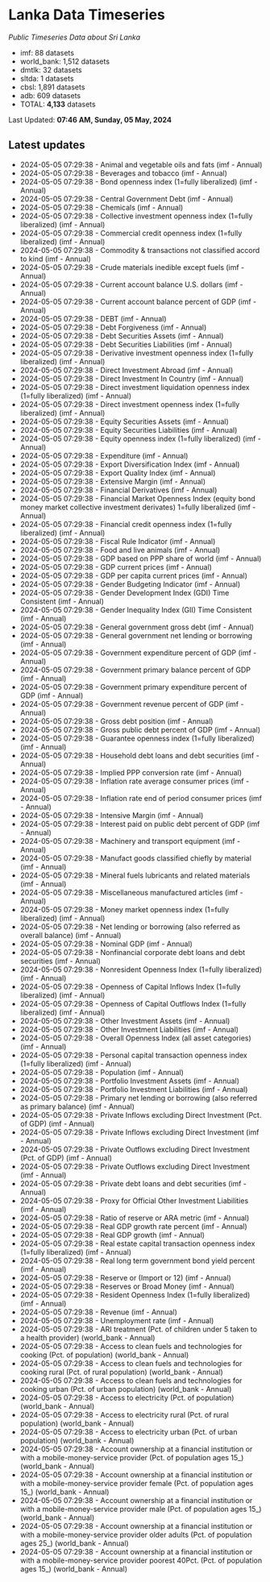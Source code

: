 # Lanka Data Timeseries
*Public Timeseries Data about Sri Lanka*

* imf: 88 datasets
* world_bank: 1,512 datasets
* dmtlk: 32 datasets
* sltda: 1 datasets
* cbsl: 1,891 datasets
* adb: 609 datasets
* TOTAL: **4,133** datasets

Last Updated: **07:46 AM, Sunday, 05 May, 2024**

## Latest updates

* 2024-05-05 07:29:38 - Animal and vegetable oils and fats (imf - Annual)
* 2024-05-05 07:29:38 - Beverages and tobacco (imf - Annual)
* 2024-05-05 07:29:38 - Bond openness index (1=fully liberalized) (imf - Annual)
* 2024-05-05 07:29:38 - Central Government Debt (imf - Annual)
* 2024-05-05 07:29:38 - Chemicals (imf - Annual)
* 2024-05-05 07:29:38 - Collective investment openness index (1=fully liberalized) (imf - Annual)
* 2024-05-05 07:29:38 - Commercial credit openness index (1=fully liberalized) (imf - Annual)
* 2024-05-05 07:29:38 - Commodity & transactions not classified accord to kind (imf - Annual)
* 2024-05-05 07:29:38 - Crude materials inedible except fuels (imf - Annual)
* 2024-05-05 07:29:38 - Current account balance U.S. dollars (imf - Annual)
* 2024-05-05 07:29:38 - Current account balance percent of GDP (imf - Annual)
* 2024-05-05 07:29:38 - DEBT (imf - Annual)
* 2024-05-05 07:29:38 - Debt Forgiveness (imf - Annual)
* 2024-05-05 07:29:38 - Debt Securities Assets (imf - Annual)
* 2024-05-05 07:29:38 - Debt Securities Liabilities (imf - Annual)
* 2024-05-05 07:29:38 - Derivative investment openness index (1=fully liberalized) (imf - Annual)
* 2024-05-05 07:29:38 - Direct Investment Abroad (imf - Annual)
* 2024-05-05 07:29:38 - Direct Investment In Country (imf - Annual)
* 2024-05-05 07:29:38 - Direct investment liquidation openness index (1=fully liberalized) (imf - Annual)
* 2024-05-05 07:29:38 - Direct investment openness index (1=fully liberalized) (imf - Annual)
* 2024-05-05 07:29:38 - Equity Securities Assets (imf - Annual)
* 2024-05-05 07:29:38 - Equity Securities Liabilities (imf - Annual)
* 2024-05-05 07:29:38 - Equity openness index (1=fully liberalized) (imf - Annual)
* 2024-05-05 07:29:38 - Expenditure (imf - Annual)
* 2024-05-05 07:29:38 - Export Diversification Index (imf - Annual)
* 2024-05-05 07:29:38 - Export Quality Index (imf - Annual)
* 2024-05-05 07:29:38 - Extensive Margin (imf - Annual)
* 2024-05-05 07:29:38 - Financial Derivatives (imf - Annual)
* 2024-05-05 07:29:38 - Financial Market Openness Index (equity bond money market collective investment derivates) 1=fully liberalized (imf - Annual)
* 2024-05-05 07:29:38 - Financial credit openness index (1=fully liberalized) (imf - Annual)
* 2024-05-05 07:29:38 - Fiscal Rule Indicator (imf - Annual)
* 2024-05-05 07:29:38 - Food and live animals (imf - Annual)
* 2024-05-05 07:29:38 - GDP based on PPP share of world (imf - Annual)
* 2024-05-05 07:29:38 - GDP current prices (imf - Annual)
* 2024-05-05 07:29:38 - GDP per capita current prices (imf - Annual)
* 2024-05-05 07:29:38 - Gender Budgeting Indicator (imf - Annual)
* 2024-05-05 07:29:38 - Gender Development Index (GDI) Time Consistent (imf - Annual)
* 2024-05-05 07:29:38 - Gender Inequality Index (GII) Time Consistent (imf - Annual)
* 2024-05-05 07:29:38 - General government gross debt (imf - Annual)
* 2024-05-05 07:29:38 - General government net lending or borrowing (imf - Annual)
* 2024-05-05 07:29:38 - Government expenditure percent of GDP (imf - Annual)
* 2024-05-05 07:29:38 - Government primary balance percent of GDP (imf - Annual)
* 2024-05-05 07:29:38 - Government primary expenditure percent of GDP (imf - Annual)
* 2024-05-05 07:29:38 - Government revenue percent of GDP (imf - Annual)
* 2024-05-05 07:29:38 - Gross debt position (imf - Annual)
* 2024-05-05 07:29:38 - Gross public debt percent of GDP (imf - Annual)
* 2024-05-05 07:29:38 - Guarantee openness index (1=fully liberalized) (imf - Annual)
* 2024-05-05 07:29:38 - Household debt loans and debt securities (imf - Annual)
* 2024-05-05 07:29:38 - Implied PPP conversion rate (imf - Annual)
* 2024-05-05 07:29:38 - Inflation rate average consumer prices (imf - Annual)
* 2024-05-05 07:29:38 - Inflation rate end of period consumer prices (imf - Annual)
* 2024-05-05 07:29:38 - Intensive Margin (imf - Annual)
* 2024-05-05 07:29:38 - Interest paid on public debt percent of GDP (imf - Annual)
* 2024-05-05 07:29:38 - Machinery and transport equipment (imf - Annual)
* 2024-05-05 07:29:38 - Manufact goods classified chiefly by material (imf - Annual)
* 2024-05-05 07:29:38 - Mineral fuels lubricants and related materials (imf - Annual)
* 2024-05-05 07:29:38 - Miscellaneous manufactured articles (imf - Annual)
* 2024-05-05 07:29:38 - Money market openness index (1=fully liberalized) (imf - Annual)
* 2024-05-05 07:29:38 - Net lending or borrowing (also referred as overall balance) (imf - Annual)
* 2024-05-05 07:29:38 - Nominal GDP (imf - Annual)
* 2024-05-05 07:29:38 - Nonfinancial corporate debt loans and debt securities (imf - Annual)
* 2024-05-05 07:29:38 - Nonresident Openness Index (1=fully liberalized) (imf - Annual)
* 2024-05-05 07:29:38 - Openness of Capital Inflows Index (1=fully liberalized) (imf - Annual)
* 2024-05-05 07:29:38 - Openness of Capital Outflows Index (1=fully liberalized) (imf - Annual)
* 2024-05-05 07:29:38 - Other Investment Assets (imf - Annual)
* 2024-05-05 07:29:38 - Other Investment Liabilities (imf - Annual)
* 2024-05-05 07:29:38 - Overall Openness Index (all asset categories) (imf - Annual)
* 2024-05-05 07:29:38 - Personal capital transaction openness index (1=fully liberalized) (imf - Annual)
* 2024-05-05 07:29:38 - Population (imf - Annual)
* 2024-05-05 07:29:38 - Portfolio Investment Assets (imf - Annual)
* 2024-05-05 07:29:38 - Portfolio Investment Liabilities (imf - Annual)
* 2024-05-05 07:29:38 - Primary net lending or borrowing (also referred as primary balance) (imf - Annual)
* 2024-05-05 07:29:38 - Private Inflows excluding Direct Investment (Pct. of GDP) (imf - Annual)
* 2024-05-05 07:29:38 - Private Inflows excluding Direct Investment (imf - Annual)
* 2024-05-05 07:29:38 - Private Outflows excluding Direct Investment (Pct. of GDP) (imf - Annual)
* 2024-05-05 07:29:38 - Private Outflows excluding Direct Investment (imf - Annual)
* 2024-05-05 07:29:38 - Private debt loans and debt securities (imf - Annual)
* 2024-05-05 07:29:38 - Proxy for Official Other Investment Liabilities (imf - Annual)
* 2024-05-05 07:29:38 - Ratio of reserve or ARA metric (imf - Annual)
* 2024-05-05 07:29:38 - Real GDP growth rate percent (imf - Annual)
* 2024-05-05 07:29:38 - Real GDP growth (imf - Annual)
* 2024-05-05 07:29:38 - Real estate capital transaction openness index (1=fully liberalized) (imf - Annual)
* 2024-05-05 07:29:38 - Real long term government bond yield percent (imf - Annual)
* 2024-05-05 07:29:38 - Reserve or (Import or 12) (imf - Annual)
* 2024-05-05 07:29:38 - Reserves or Broad Money (imf - Annual)
* 2024-05-05 07:29:38 - Resident Openness Index (1=fully liberalized) (imf - Annual)
* 2024-05-05 07:29:38 - Revenue (imf - Annual)
* 2024-05-05 07:29:38 - Unemployment rate (imf - Annual)
* 2024-05-05 07:29:38 - ARI treatment (Pct. of children under 5 taken to a health provider) (world_bank - Annual)
* 2024-05-05 07:29:38 - Access to clean fuels and technologies for cooking (Pct. of population) (world_bank - Annual)
* 2024-05-05 07:29:38 - Access to clean fuels and technologies for cooking rural (Pct. of rural population) (world_bank - Annual)
* 2024-05-05 07:29:38 - Access to clean fuels and technologies for cooking urban (Pct. of urban population) (world_bank - Annual)
* 2024-05-05 07:29:38 - Access to electricity (Pct. of population) (world_bank - Annual)
* 2024-05-05 07:29:38 - Access to electricity rural (Pct. of rural population) (world_bank - Annual)
* 2024-05-05 07:29:38 - Access to electricity urban (Pct. of urban population) (world_bank - Annual)
* 2024-05-05 07:29:38 - Account ownership at a financial institution or with a mobile-money-service provider (Pct. of population ages 15_) (world_bank - Annual)
* 2024-05-05 07:29:38 - Account ownership at a financial institution or with a mobile-money-service provider female (Pct. of population ages 15_) (world_bank - Annual)
* 2024-05-05 07:29:38 - Account ownership at a financial institution or with a mobile-money-service provider male (Pct. of population ages 15_) (world_bank - Annual)
* 2024-05-05 07:29:38 - Account ownership at a financial institution or with a mobile-money-service provider older adults (Pct. of population ages 25_) (world_bank - Annual)
* 2024-05-05 07:29:38 - Account ownership at a financial institution or with a mobile-money-service provider poorest 40Pct. (Pct. of population ages 15_) (world_bank - Annual)